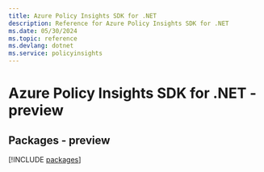 ```yaml
---
title: Azure Policy Insights SDK for .NET
description: Reference for Azure Policy Insights SDK for .NET
ms.date: 05/30/2024
ms.topic: reference
ms.devlang: dotnet
ms.service: policyinsights
---
```

# Azure Policy Insights SDK for .NET - preview
## Packages - preview
[!INCLUDE [packages](policy-insights-index.md)]
